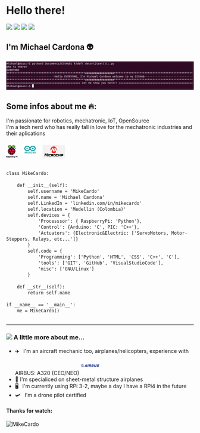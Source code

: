 # Hello there!
[![](https://img.shields.io/badge/LinkedIn-MikeCardo-blue)](https://www.linkedin.com/in/mikecardo)
[![](https://img.shields.io/badge/Gmail-santicardonac%40gmail.com-red)](mailto:santicardonac@gmail.com)
[![](https://img.shields.io/badge/Telegram-%40MikeCardo-blue)](https://t.me/MikeCardo)
[![](https://img.shields.io/badge/Hotmail-michaelcardonac%40hotmail.com-blue)](mailto:michaelcardonac@hotmail.com)
## I'm Michael Cardona 👽
![header](img/HEADER.png)

## Some infos about me 🔥:

<p> I'm passionate for robotics, mechatronic, IoT, OpenSource <br>
I'm a tech nerd who has really fall in love for the mechatronic industries and their aplications</p>
<p><img src="img/RPi.jpg" width="30"> <img src="img/Arduino.png" width="60"> <img src="img/PIC.png" width="60"></p>

```python3

class MikeCardo:

    def __init__(self):
        self.username = 'MikeCardo'
        self.name = 'Michael Cardona'
        self.LinkedIn = 'linkedin.com/in/mikecardo'
        self.location = 'Medellin (Colombia)'
        self.devices = {
            'Processsor': { RaspberryPi: 'Python'},
            'Control': {Arduino: 'C', PIC: 'C++'},
            'Actuators': {Electronic&Electric: ['ServoMotors, Motor-Steppers, Relays, etc...']}
        }
        self.code = {
            'Programming': ['Python', 'HTML', 'CSS', 'C++', 'C'],
            'tools': ['GIT', 'GitHub', 'VisualStudioCode'],
            'misc': ['GNU/Linux']
        }

    def __str__(self):
        return self.name

if __name__ == '__main__':
    me = MikeCardo()


```
***
### <img src="https://media.giphy.com/media/VgCDAzcKvsR6OM0uWg/giphy.gif" width="50"> A little more about me... 

* ✈️⠀I'm an aircraft mechanic too, airplanes/helicopters, experience with AIRBUS: A320 (CEO/NEO) <img src="img/Airbus.png" width="50">
* 🧰  I'm specialiced on sheet-metal structure airplanes
* 🖥⠀I'm currently using RPi 3-2, maybe a day I have a RPi4 in the future
* 🛩️⠀I'm a drone pilot certified

#### Thanks for watch:
<img src="https://komarev.com/ghpvc/?username=MikeCardo" alt="MikeCardo" />

